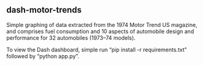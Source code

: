 ## dash-motor-trends
Simple graphing of data extracted from the 1974 Motor Trend 
US magazine, and comprises fuel consumption and 10 aspects of 
automobile design and performance for 32 automobiles (1973–74 models). 
 
 To view the Dash dashboard, simple run “pip install -r requirements.txt" 
 followed by “python app.py”.
